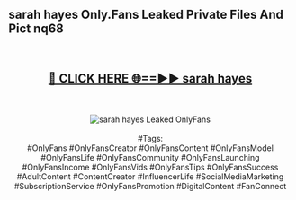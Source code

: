 <h2>sarah hayes Only.Fans Leaked Private Files And Pict nq68</h2>
<br>
<div align="center">
<h2><a href="https://mediafiles.top/sarah_hayes" rel="nofollow">🔴 CLICK HERE 🌐==►► sarah hayes</a></h2>
<br>
<br>
<a href="https://mediafiles.top/sarah_hayes" rel="nofollow" data-target="animated-image.originalLink"><img src="https://i.ibb.co.com/WyWwxjT/player-gif2.gif" alt="sarah hayes Leaked OnlyFans" style="max-width: 100%; display: inline-block;" data-target="animated-image.originalImage"></a>
<br><br>
#Tags:
<br>
#OnlyFans #OnlyFansCreator #OnlyFansContent #OnlyFansModel #OnlyFansLife #OnlyFansCommunity #OnlyFansLaunching #OnlyFansIncome #OnlyFansVids #OnlyFansTips #OnlyFansSuccess #AdultContent #ContentCreator #InfluencerLife #SocialMediaMarketing #SubscriptionService #OnlyFansPromotion #DigitalContent #FanConnect
</div>
<br>